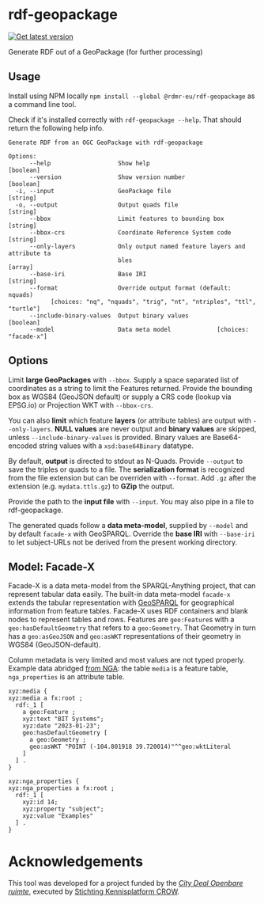# rdf-geopackage

[![Get latest version](https://img.shields.io/npm/v/%40rdmr-eu/rdf-geopackage)](https://www.npmjs.com/package/@rdmr-eu/rdf-geopackage)

Generate RDF out of a GeoPackage (for further processing)

## Usage

Install using NPM locally `npm install --global @rdmr-eu/rdf-geopackage` as a command line tool.

Check if it's installed correctly with `rdf-geopackage --help`.
That should return the following help info.

```man
Generate RDF from an OGC GeoPackage with rdf-geopackage

Options:
      --help                   Show help                               [boolean]
      --version                Show version number                     [boolean]
  -i, --input                  GeoPackage file                          [string]
  -o, --output                 Output quads file                        [string]
      --bbox                   Limit features to bounding box           [string]
      --bbox-crs               Coordinate Reference System code         [string]
      --only-layers            Only output named feature layers and attribute ta
                               bles                                      [array]
      --base-iri               Base IRI                                 [string]
      --format                 Override output format (default: nquads)
            [choices: "nq", "nquads", "trig", "nt", "ntriples", "ttl", "turtle"]
      --include-binary-values  Output binary values                    [boolean]
      --model                  Data meta model             [choices: "facade-x"]
```

## Options

Limit **large GeoPackages** with `--bbox`.
Supply a space separated list of coordinates as a string to limit the Features returned.
Provide the bounding box as WGS84 (GeoJSON default) or supply a CRS code (lookup via EPSG.io) or Projection WKT with `--bbox-crs`.

You can also **limit** which feature **layers** (or attribute tables) are output with `--only-layers`.
**NULL values** are never output and **binary values** are skipped, unless `--include-binary-values` is provided.
Binary values are Base64-encoded string values with a `xsd:base64Binary` datatype.

By default, **output** is directed to stdout as N-Quads. Provide `--output` to save the triples or quads to a file.
The **serialization format** is recognized from the file extension but can be overriden with `--format`.
Add `.gz` after the extension (e.g. `mydata.ttls.gz`) to **GZip** the output.

Provide the path to the **input file** with `--input`.
You may also pipe in a file to rdf-geopackage.

The generated quads follow a **data meta-model**, supplied by `--model` and by default `facade-x` with GeoSPARQL.
Override the **base IRI** with `--base-iri` to let subject-URLs not be derived from the present working directory.

## Model: Facade-X

Facade-X is a data meta-model from the SPARQL-Anything project, that can represent tabular data easily.
The built-in data meta-model `facade-x` extends the tabular representation with [GeoSPARQL][geosparql] for geographical information from feature tables.
Facade-X uses RDF containers and blank nodes to represent tables and rows.
Features are `geo:Feature`s with a `geo:hasDefaultGeometry` that refers to a `geo:Geometry`.
That Geometry in turn has a `geo:asGeoJSON` and `geo:asWKT` representations of their geometry in WGS84 (GeoJSON-default).

Column metadata is very limited and most values are not typed properly.
Example data abridged [from NGA][example.gpkg]:
the table `media` is a feature table, `nga_properties` is an attribute table.

```trig
xyz:media {
xyz:media a fx:root ;
  rdf:_1 [
    a geo:Feature ;
    xyz:text "BIT Systems";
    xyz:date "2023-01-23";
    geo:hasDefaultGeometry [
      a geo:Geometry ;
      geo:asWKT "POINT (-104.801918 39.720014)"^^geo:wktLiteral
    ]
  ] .
}

xyz:nga_properties {
xyz:nga_properties a fx:root ;
  rdf:_1 [
    xyz:id 14;
    xyz:property "subject";
    xyz:value "Examples"
  ] .
}
```

[geosparql]: https://www.ogc.org/standard/geosparql/
[example.gpkg]: https://github.com/ngageoint/GeoPackage/blob/master/docs/examples/java/example.gpkg

# Acknowledgements

This tool was developed for a project funded by the [_City Deal Openbare ruimte_][cdor],
executed by [Stichting Kennisplatform CROW][crow].

[crow]: https://crow.nl/
[cdor]: https://www.citydealopenbareruimte.nl/
